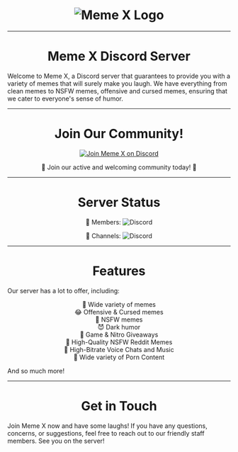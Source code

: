 <div align="center">

# ![Meme X Logo](https://cdn.discordapp.com/icons/850301137147658261/20f0f1652e822178a4976b423d0bcc7b.jpg?size=100)

</div>

---

<div align="center">

# Meme X Discord Server

</div>

Welcome to Meme X, a Discord server that guarantees to provide you with a variety of memes that will surely make you laugh. We have everything from clean memes to NSFW memes, offensive and cursed memes, ensuring that we cater to everyone's sense of humor.

---

<div align="center">

# Join Our Community!

</div>

<div align="center">

[![Join Meme X on Discord](https://img.shields.io/discord/850301137147658261?color=7289DA&label=Join%20Meme%20X%20on%20Discord&logo=discord&logoColor=white&style=for-the-badge)](https://discord.gg/memex)

</div>

<div align="center">

🎉 Join our active and welcoming community today! 🎉

</div>

---

<div align="center">

# Server Status

</div>

<div align="center">

👥 Members: 
![Discord](https://img.shields.io/discord/850301137147658261?color=7289DA&label=&logo=discord&logoColor=white&style=flat-square)

📁 Channels: 
![Discord](https://img.shields.io/badge/-Channels%20not%20available-blue?style=flat-square)

</div>

---

<div align="center">

# Features

</div>

Our server has a lot to offer, including:

<div align="center">

💬 Wide variety of memes<br>
😂 Offensive & Cursed memes<br>
🔞 NSFW memes<br>
😈 Dark humor<br>
🎁 Game & Nitro Giveaways<br>
🐒 High-Quality NSFW Reddit Memes<br>
🎵 High-Bitrate Voice Chats and Music<br>
💋 Wide variety of Porn Content<br>

</div>

And so much more!

---

<div align="center">

# Get in Touch

</div>

Join Meme X now and have some laughs! If you have any questions, concerns, or suggestions, feel free to reach out to our friendly staff members. See you on the server!

